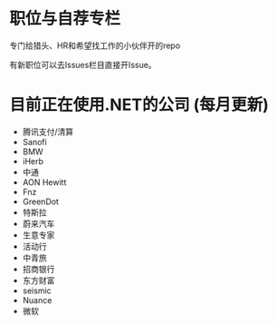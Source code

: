 # 职位与自荐专栏
专门给猎头、HR和希望找工作的小伙伴开的repo

有新职位可以去Issues栏目直接开Issue。

# 目前正在使用.NET的公司 (每月更新)
- 腾讯支付/清算
- Sanofi
- BMW
- iHerb
- 中通
- AON Hewitt
- Fnz
- GreenDot
- 特斯拉
- 蔚来汽车
- 生意专家
- 活动行
- 中青旅
- 招商银行
- 东方财富
- seismic
- Nuance
- 微软

